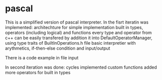 # pascal

This is a simplified version of pascal interpreter.
In the fisrt iteratin was implemented:
    architechture for simple implementation built in types, operators (including logical) and functions 
    every type and operator from c++ can be easily transfered by addition it into DefaultOperatorManager, using type traits of BuiltInOperations.h file
    basic interpretier with arythmetics, if-then-else condition and input/output

There is a code example in file input

In second iteration was done:
    cycles implemented
    custom functions
    added more operators for built in types

